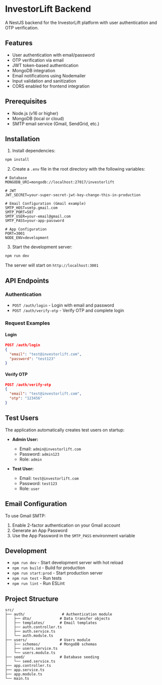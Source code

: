 # InvestorLift Backend

A NestJS backend for the InvestorLift platform with user authentication and OTP verification.

## Features

- User authentication with email/password
- OTP verification via email
- JWT token-based authentication
- MongoDB integration
- Email notifications using Nodemailer
- Input validation and sanitization
- CORS enabled for frontend integration

## Prerequisites

- Node.js (v16 or higher)
- MongoDB (local or cloud)
- SMTP email service (Gmail, SendGrid, etc.)

## Installation

1. Install dependencies:
```bash
npm install
```

2. Create a `.env` file in the root directory with the following variables:
```env
# Database
MONGODB_URI=mongodb://localhost:27017/investorlift

# JWT
JWT_SECRET=your-super-secret-jwt-key-change-this-in-production

# Email Configuration (Gmail example)
SMTP_HOST=smtp.gmail.com
SMTP_PORT=587
SMTP_USER=your-email@gmail.com
SMTP_PASS=your-app-password

# App Configuration
PORT=3001
NODE_ENV=development
```

3. Start the development server:
```bash
npm run dev
```

The server will start on `http://localhost:3001`

## API Endpoints

### Authentication

- `POST /auth/login` - Login with email and password
- `POST /auth/verify-otp` - Verify OTP and complete login

### Request Examples

#### Login
```json
POST /auth/login
{
  "email": "test@investorlift.com",
  "password": "test123"
}
```

#### Verify OTP
```json
POST /auth/verify-otp
{
  "email": "test@investorlift.com",
  "otp": "123456"
}
```

## Test Users

The application automatically creates test users on startup:

- **Admin User:**
  - Email: `admin@investorlift.com`
  - Password: `admin123`
  - Role: `admin`

- **Test User:**
  - Email: `test@investorlift.com`
  - Password: `test123`
  - Role: `user`

## Email Configuration

To use Gmail SMTP:

1. Enable 2-factor authentication on your Gmail account
2. Generate an App Password
3. Use the App Password in the `SMTP_PASS` environment variable

## Development

- `npm run dev` - Start development server with hot reload
- `npm run build` - Build for production
- `npm run start:prod` - Start production server
- `npm run test` - Run tests
- `npm run lint` - Run ESLint

## Project Structure

```
src/
├── auth/                 # Authentication module
│   ├── dto/             # Data transfer objects
│   ├── templates/       # Email templates
│   ├── auth.controller.ts
│   ├── auth.service.ts
│   └── auth.module.ts
├── users/               # Users module
│   ├── schemas/         # MongoDB schemas
│   ├── users.service.ts
│   └── users.module.ts
├── seed/                # Database seeding
│   └── seed.service.ts
├── app.controller.ts
├── app.service.ts
├── app.module.ts
└── main.ts
```
